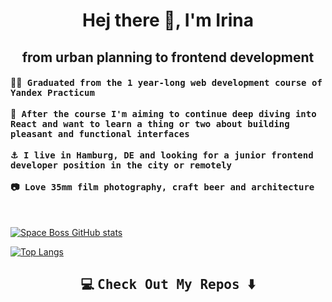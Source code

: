 <h1 align="center"> Hej there 👋, I'm Irina </h1>

<h2 align="center"> from urban planning to frontend development </h2>

<h4>👩‍🎓<samp> Graduated from the 1 year-long web development course of Yandex Practicum </samp>
<br> <br>
🌱<samp> After the course I'm aiming to continue deep diving into React and want to learn a thing or two about building pleasant and functional interfaces </samp>
<br> <br>
⚓<samp> I live in Hamburg, DE and looking for a junior frontend developer position in the city or remotely </samp>
<br> <br>
📷<samp> Love 35mm film photography, craft beer and architecture </samp></h4>

<br>

[![Space Boss GitHub stats](https://github-readme-stats.vercel.app/api?username=space-boss&hide=stars,issues&show_icons=true&theme=buefy)](https://github.com/space-boss/github-readme-stats)

[![Top Langs](https://github-readme-stats.vercel.app/api/top-langs/?username=space-boss&layout=compact)](https://github.com/space-boss/github-readme-stats)


<h2  align="center">💻 <samp> Check Out My Repos </samp>⬇️ </h2>
